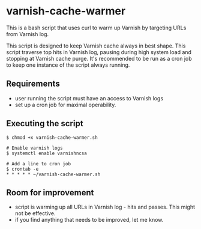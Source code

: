 # varnish-cache-warmer

This is a bash script that uses curl to warm up Varnish by targeting URLs from Varnish log.

This script is designed to keep Varnish cache always in best shape. This script traverse top hits in Varnish log, pausing during high system load and stopping at Varnish cache purge. It's recommended to be run as a cron job to keep one instance of the script always running.

## Requirements

- user running the script must have an access to Varnish logs
- set up a cron job for maximal operability.

## Executing the script
    $ chmod +x varnish-cache-warmer.sh
    
    # Enable varnish logs
    $ systemctl enable varnishncsa

    # Add a line to cron job
    $ crontab -e
    * * * * * ~/varnish-cache-warmer.sh

## Room for improvement

- script is warming up all URLs in Varnish log - hits and passes. This might not be effective.
- if you find anything that needs to be improved, let me know.
